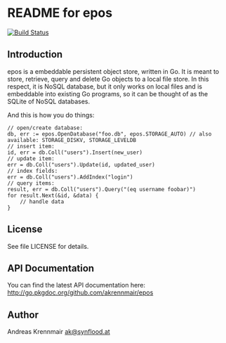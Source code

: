 # README for epos

[![Build Status][1]][2]

[1]: https://secure.travis-ci.org/akrennmair/epos.png
[2]: http://www.travis-ci.org/akrennmair/epos

## Introduction

epos is a embeddable persistent object store, written in Go.
It is meant to store, retrieve, query and delete Go objects to a local
file store. In this respect, it is NoSQL database, but it only
works on local files and is embeddable into existing Go programs,
so it can be thought of as the SQLite of NoSQL databases.

And this is how you do things:

	// open/create database:
	db, err := epos.OpenDatabase("foo.db", epos.STORAGE_AUTO) // also available: STORAGE_DISKV, STORAGE_LEVELDB
	// insert item:
	id, err = db.Coll("users").Insert(new_user)
	// update item:
	err = db.Coll("users").Update(id, updated_user)
	// index fields:
	err = db.Coll("users").AddIndex("login")
	// query items:
	result, err = db.Coll("users").Query("(eq username foobar)")
	for result.Next(&id, &data) {
		// handle data
	}


## License

See file LICENSE for details.

## API Documentation

You can find the latest API documentation here: http://go.pkgdoc.org/github.com/akrennmair/epos

## Author

Andreas Krennmair <ak@synflood.at>

